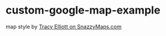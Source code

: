 # custom-google-map-example

map style by [Tracy Elliott on SnazzyMaps.com](https://snazzymaps.com/style/35/avocado-world) 
